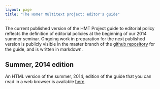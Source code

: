 ```yaml
---
layout: page
title: "The Homer Multitext project: editor's guide"
---
```



The current published version of the HMT Project guide to editorial policy reflects the definition of editorial policies at the beginning of our 2014 summer seminar.    Ongoing work in preparation for the next published version is publicly visible in the master branch of the [github repository](https://github.com/homermultitext/hmt-editors-guide) for the guide, and is written in markdown.


## Summer, 2014 edition ##

An HTML version of the summer, 2014, edition of the guide that you can read in a web browser is available  [here](editorial-policies).

